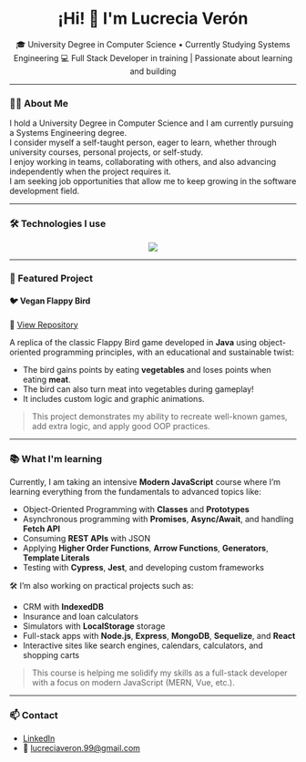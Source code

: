 <h1 align="center">¡Hi! 👋 I'm Lucrecia Verón</h1>

<p align="center">
🎓 University Degree in Computer Science • Currently Studying Systems Engineering  
💻 Full Stack Developer in training | Passionate about learning and building
</p>

---

### 🙋‍♀️ About Me

I hold a University Degree in Computer Science and I am currently pursuing a Systems Engineering degree.  
I consider myself a self-taught person, eager to learn, whether through university courses, personal projects, or self-study.  
I enjoy working in teams, collaborating with others, and also advancing independently when the project requires it.  
I am seeking job opportunities that allow me to keep growing in the software development field.

---

### 🛠️ Technologies I use

<div align="center">
  <img src="https://skillicons.dev/icons?i=java,python,javascript,html,css,php,mysql,postgres,git,github,vscode,wordpress,nodejs" />
</div>

---

### 🚀 Featured Project

#### 🐦 Vegan Flappy Bird
📎 [View Repository](https://github.com/LucreciaVeron/Vegan-Flappy-Bird)

A replica of the classic Flappy Bird game developed in **Java** using object-oriented programming principles, with an educational and sustainable twist:

- The bird gains points by eating **vegetables** and loses points when eating **meat**.
- The bird can also turn meat into vegetables during gameplay!
- It includes custom logic and graphic animations.

> This project demonstrates my ability to recreate well-known games, add extra logic, and apply good OOP practices.

---

### 📚 What I'm learning

Currently, I am taking an intensive **Modern JavaScript** course where I’m learning everything from the fundamentals to advanced topics like:

- Object-Oriented Programming with **Classes** and **Prototypes**
- Asynchronous programming with **Promises**, **Async/Await**, and handling **Fetch API**
- Consuming **REST APIs** with JSON
- Applying **Higher Order Functions**, **Arrow Functions**, **Generators**, **Template Literals**
- Testing with **Cypress**, **Jest**, and developing custom frameworks

🛠️ I’m also working on practical projects such as:

- CRM with **IndexedDB**
- Insurance and loan calculators
- Simulators with **LocalStorage** storage
- Full-stack apps with **Node.js**, **Express**, **MongoDB**, **Sequelize**, and **React**
- Interactive sites like search engines, calendars, calculators, and shopping carts

> This course is helping me solidify my skills as a full-stack developer with a focus on modern JavaScript (MERN, Vue, etc.).

---

### 📫 Contact

- [LinkedIn](https://linkedin.com/in/lucreciaveron)
- 📧 lucreciaveron.99@gmail.com 
